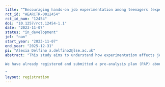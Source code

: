 ```yaml
---
title: "“Encouraging hands-on job experimentation among teenagers (experiment 2)”"
rct_id: "AEARCTR-0012454"
rct_id_num: "12454"
doi: "10.1257/rct.12454-1.1"
date: "2023-11-07"
status: "in_development"
jel: "nan"
start_year: "2023-11-07"
end_year: "2025-12-31"
pi: "Alexia Delfino a.delfino2@lse.ac.uk"
abstract: "This study aims to understand how experimentation affects job search and career choices. We hypothesize that encouraging teenagers’ experimentation of different occupations will affect their job search and ultimately help them make better choices for their career. To test this hypothesis, we designed a field experiment in collaboration with firms where the treatment consists of experiencing the real-life work environment in an occupation that the student had not considered. We compare the treated group to a control group that instead experience an occupation similar (or identical) to their preferred occupation.
We have already registered and submitted a pre-analysis plan (PAP) about a similar experiment we conduct with schools. This registration is for a second experiment that will be conducted in collaboration with firms. 
"
layout: registration
---
```


